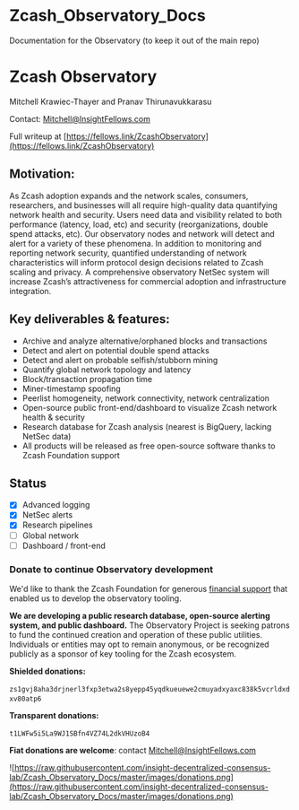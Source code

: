 # Zcash_Observatory_Docs
Documentation for the Observatory (to keep it out of the main repo)

# Zcash Observatory

Mitchell Krawiec-Thayer and Pranav Thirunavukkarasu

Contact: [Mitchell@InsightFellows.com](mailto:mitchell@insightfellows.com)

Full writeup at [https://fellows.link/ZcashObservatory](https://fellows.link/ZcashObservatory)

## Motivation:
As Zcash adoption expands and the network scales, consumers, researchers, and businesses will all require high-quality data quantifying network health and security. Users need data and visibility related to both performance (latency, load, etc) and security (reorganizations, double spend attacks, etc). Our observatory nodes and network will detect and alert for a variety of these phenomena. In addition to monitoring and reporting network security, quantified understanding of network characteristics will inform protocol design decisions related to Zcash scaling and privacy. A comprehensive observatory NetSec system will increase Zcash’s attractiveness for commercial adoption and infrastructure integration.

## Key deliverables & features:
-  Archive and analyze alternative/orphaned blocks and transactions
-  Detect and alert on potential double spend attacks
-  Detect and alert on probable selfish/stubborn mining
-  Quantify global network topology and latency
-  Block/transaction propagation time
-  Miner-timestamp spoofing
-  Peerlist homogeneity, network connectivity, network centralization
-  Open-source public front-end/dashboard to visualize Zcash network health & security
-  Research database for Zcash analysis (nearest is BigQuery, lacking NetSec data)
-  All products will be released as free open-source software thanks to Zcash Foundation support

## Status
- [x] Advanced logging
- [x] NetSec alerts
- [x] Research pipelines
- [ ] Global network
- [ ] Dashboard / front-end

### Donate to continue Observatory development

We'd like to thank the Zcash Foundation for generous [financial support](https://grants.zfnd.org/proposals/21786689-zcash-observatory) that enabled us to develop the observatory tooling.

**We are developing a public research database, open-source alerting system, and public dashboard.** The Observatory Project is seeking patrons to fund the continued creation and operation of these public utilities. Individuals or entities may opt to remain anonymous, or be recognized publicly as a sponsor of key tooling for the Zcash ecosystem.


**Shielded donations:**

`zs1gvj8aha3drjnerl3fxp3etwa2s8yepp45yqdkueuewe2cmuyadxyaxc838k5vcrldxdxv80atp6`

**Transparent donations:**

`t1LWFw5i5La9WJ1SBfn4VZ74L2dkVHUzoB4`

**Fiat donations are welcome**: contact [Mitchell@InsightFellows.com](mailto:Mitchell@InsightFellows.com)

![https://raw.githubusercontent.com/insight-decentralized-consensus-lab/Zcash_Observatory_Docs/master/images/donations.png](https://raw.githubusercontent.com/insight-decentralized-consensus-lab/Zcash_Observatory_Docs/master/images/donations.png)
